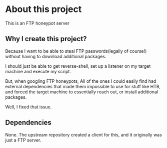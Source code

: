 About this project
==================
This is an FTP honeypot server

## Why I create this project?
Because I want to be able to steal FTP passwords(legally of course!) without having to download additional packages.

I should just be able to get reverse-shell, set up a listener on my target machine and execute my script.

But, when googling FTP honeypots, All of the ones I could easily find had external dependencies that made them impossible to use for stuff like HTB, and forced the target machine to essentially reach out, or install additional packages.

Well, I fixed that issue.

## Dependencies
None. The upstream repository created a client for this, and it originally was just a FTP server.

